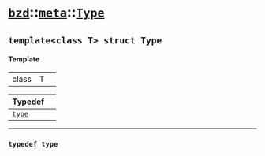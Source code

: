 # [`bzd`](../../../index.md)::[`meta`](../../index.md)::[`Type`](../index.md)

## `template<class T> struct Type`

#### Template
||||
|---:|:---|:---|
|class|T||

|Typedef||
|:---|:---|
|[`type`](./index.md)||
------
### `typedef type`

